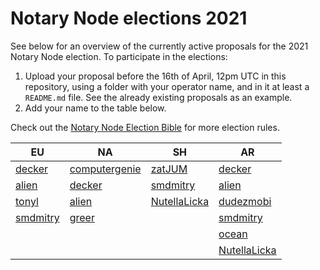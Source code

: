 # Notary Node elections 2021

See below for an overview of the currently active proposals for the 2021 Notary Node election.
To participate in the elections:

1. Upload your proposal before the 16th of April, 12pm UTC in this repository, using a folder with your operator name, and in it at least a `README.md` file. See the already existing proposals as an example.
2. Add your name to the table below.

Check out the [Notary Node Election Bible](https://github.com/KomodoPlatform/dPoW/blob/dev/doc/bible.md) for more election rules.  


|   EU	|   NA	|   SH	|   AR	|
|---	|---	|---	|---	|
|[decker](decker/README.md)	|[computergenie](computergenie/README.md)	|[zatJUM](zatjum/README.md)	|[decker](decker/README.md)	|
|[alien](alien/README.md)	|[decker](decker/README.md)	|[smdmitry](smdmitry/README.md)	|[alien](alien/README.md)	|
|[tonyl](tonyl/README.md)	|[alien](alien/README.md)	|	[NutellaLicka](NutellaLicka/README.md)|[dudezmobi](dudezmobi/README.md)	|
|[smdmitry](smdmitry/README.md)	|[greer](greer/README.md)	|	|[smdmitry](smdmitry/README.md)	|
|	|	|	|[ocean](ocean/README.md)	|
|	|	|	|[NutellaLicka](NutellaLicka/README.md)	|
